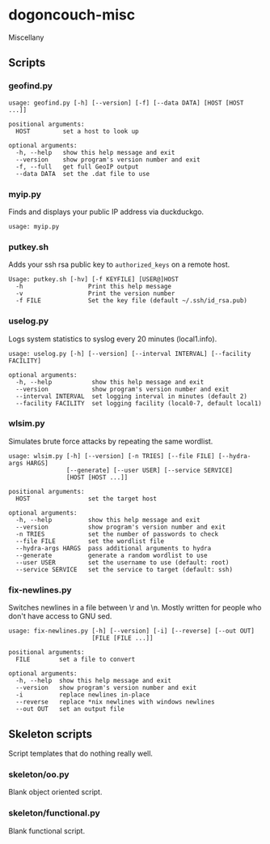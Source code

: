 # dogoncouch-misc
Miscellany

## Scripts

### geofind.py

```
usage: geofind.py [-h] [--version] [-f] [--data DATA] [HOST [HOST ...]]

positional arguments:
  HOST         set a host to look up

optional arguments:
  -h, --help   show this help message and exit
  --version    show program's version number and exit
  -f, --full   get full GeoIP output
  --data DATA  set the .dat file to use
```

### myip.py
Finds and displays your public IP address via duckduckgo.

```
usage: myip.py
```

### putkey.sh
Adds your ssh rsa public key to `authorized_keys` on a remote host.

```
Usage: putkey.sh [-hv] [-f KEYFILE] [USER@]HOST
  -h                  Print this help message
  -v                  Print the version number
  -f FILE             Set the key file (default ~/.ssh/id_rsa.pub)
```

### uselog.py
Logs system statistics to syslog every 20 minutes (local1.info).

```
usage: uselog.py [-h] [--version] [--interval INTERVAL] [--facility FACILITY]

optional arguments:
  -h, --help           show this help message and exit
  --version            show program's version number and exit
  --interval INTERVAL  set logging interval in minutes (default 2)
  --facility FACILITY  set logging facility (local0-7, default local1)
```

### wlsim.py
Simulates brute force attacks by repeating the same wordlist.

```
usage: wlsim.py [-h] [--version] [-n TRIES] [--file FILE] [--hydra-args HARGS]
                [--generate] [--user USER] [--service SERVICE]
                [HOST [HOST ...]]

positional arguments:
  HOST                set the target host

optional arguments:
  -h, --help          show this help message and exit
  --version           show program's version number and exit
  -n TRIES            set the number of passwords to check
  --file FILE         set the wordlist file
  --hydra-args HARGS  pass additional arguments to hydra
  --generate          generate a random wordlist to use
  --user USER         set the username to use (default: root)
  --service SERVICE   set the service to target (default: ssh)
```

### fix-newlines.py
Switches newlines in a file between \r and \n. Mostly written for people who don't have access to GNU sed.

```
usage: fix-newlines.py [-h] [--version] [-i] [--reverse] [--out OUT]
                       [FILE [FILE ...]]

positional arguments:
  FILE        set a file to convert

optional arguments:
  -h, --help  show this help message and exit
  --version   show program's version number and exit
  -i          replace newlines in-place
  --reverse   replace *nix newlines with windows newlines
  --out OUT   set an output file
```

## Skeleton scripts
Script templates that do nothing really well.

### skeleton/oo.py
Blank object oriented script.

### skeleton/functional.py
Blank functional script.

